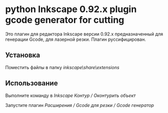 # python Inkscape 0.92.x plugin gcode generator for cutting

Это плагин для редактора Inkscape версии 0.92.x предназначенный для генерации Gcode, для лазерной резки.
Плагин руссифицирован.

## Установка

Поместить файлы в папку _inkscape\share\extensions_

## Использование
Выполните команду в _Inkscape Контур / Оконтурить объект_

Запустите плагин _Расширения / Gcode для резки / Gcode генератор_
